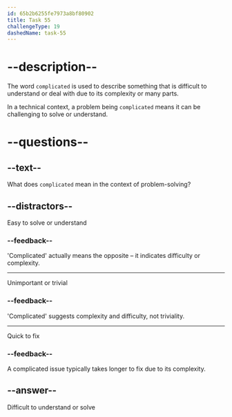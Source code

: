 ```yaml
---
id: 65b2b6255fe7973a8bf80902
title: Task 55
challengeType: 19
dashedName: task-55
---
```


# --description--

The word `complicated` is used to describe something that is difficult to understand or deal with due to its complexity or many parts.

In a technical context, a problem being `complicated` means it can be challenging to solve or understand.

# --questions--

## --text--

What does `complicated` mean in the context of problem-solving?

## --distractors--

Easy to solve or understand

### --feedback--

'Complicated' actually means the opposite – it indicates difficulty or complexity.

---

Unimportant or trivial

### --feedback--

'Complicated' suggests complexity and difficulty, not triviality.

---

Quick to fix

### --feedback--

A complicated issue typically takes longer to fix due to its complexity.

## --answer--

Difficult to understand or solve

